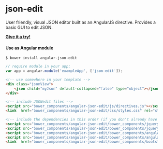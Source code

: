 # json-edit

User friendly, visual JSON editor built as an AngularJS directive. Provides a basic GUI to edit JSON.

**[Give it a try!](http://paridelpooya.github.io/JSONedit/)**

#### Use as Angular module

    $ bower install angular-json-edit

```javascript
// require module in your app:
var app = angular.module('exampleApp', ['json-edit']);
```

```html
<!-- use somewhere in your template -->
<div class="jsonView">
    <json child="myJson" default-collapsed="false" type="object"></json>
</div>

<!-- include JSONedit files -->
<script src="bower_components/angular-json-edit/js/directives.js"></script>
<link  href="bower_components/angular-json-edit/css/styles.css" rel="stylesheet" type="text/css" />

<!-- include the dependencies in this order (if you don't already have them) -->
<script src="bower_components/angular-json-edit/bower_components/jquery/dist/jquery.min.js"></script>
<script src="bower_components/angular-json-edit/bower_components/jquery-ui/jquery-ui.min.js"></script>
<script src="bower_components/angular-json-edit/bower_components/angular/angular.min.js"></script>
<script src="bower_components/angular-json-edit/bower_components/angular-ui-sortable/sortable.min.js"></script>
<link  href="bower_components/angular-json-edit/bower_components/bootstrap/dist/css/bootstrap.min.css" rel="stylesheet" type="text/css" />
```
